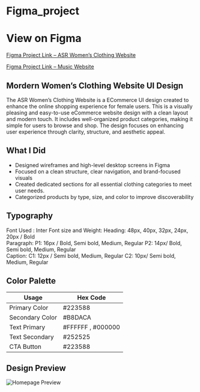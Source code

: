 # Figma_project

# View on Figma

[Figma Project Link – ASR Women’s Clothing Website](https://www.figma.com/design/0yvhInVoM4ym1HUeMXTuFF/Anushka-Singh_Women-s-Clothing?node-id=1-5&t=Qe7iICLT80UzPOdA-1)

[Figma Project Link – Music Website](https://www.figma.com/design/ppqq9OaeBREHj0hEoLJemZ/Music-websites-design?node-id=12-85&t=r8nmNEa28okJgx97-1)

## Mordern Women’s Clothing Website UI Design

The ASR Women’s Clothing Website is a ECommerce UI design created to enhance the online shopping experience for female users. This is a visually pleasing and easy-to-use eCommerce website design with a clean layout and modern touch. It includes well-organized product categories, making it simple for users to browse and shop. The design focuses on enhancing user experience through clarity, structure, and aesthetic appeal.

## What I Did

- Designed wireframes and high-level desktop screens in Figma
- Focused on a clean structure, clear navigation, and brand-focused visuals
- Created dedicated sections for all essential clothing categories to meet user needs.
- Categorized products by type, size, and color to improve discoverability

## Typography

Font Used : Inter
Font size and Weight:
Heading: 48px, 40px, 32px, 24px, 20px / Bold
<br/>
Paragraph: 
P1: 16px / Bold, Semi bold, Medium, Regular
P2: 14px/ Bold, Semi bold, Medium, Regular
<br/>
Caption: 
C1: 12px / Semi bold, Medium, Regular
C2: 10px/ Semi bold, Medium, Regular

## Color Palette

| Usage            | Hex Code   
|------------------|-----------
| Primary Color    | #223588   | ![#7F56D9](https://via.placeholder.com/20/7F56D9?text=+) |
| Secondary Color  | #B8DACA   
| Text Primary     | #FFFFFF , #000000   
| Text Secondary   | #252525  
| CTA Button       | #223588   

## Design Preview

![Homepage Preview](HomePage.png)
